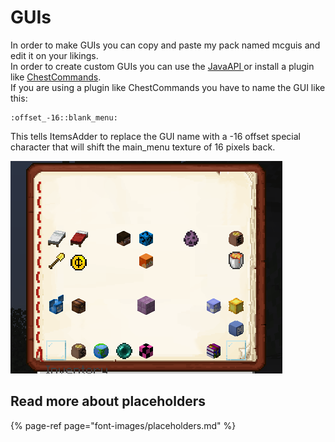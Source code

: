# GUIs

In order to make GUIs you can copy and paste my pack named mcguis and edit it on your likings.  
In order to create custom GUIs you can use the [JavaAPI ](../../../developers/java-api/huds-guis.md)or install a plugin like [ChestCommands](https://dev.bukkit.org/projects/chest-commands).  
If you are using a plugin like ChestCommands you have to name the GUI like this:

```text
:offset_-16::blank_menu:
```

This tells ItemsAdder to replace the GUI name with a -16 offset special character that will shift the main\_menu texture of 16 pixels back.

![](../../../.gitbook/assets/immagine%20%2811%29.png)

## Read more about placeholders

{% page-ref page="font-images/placeholders.md" %}


